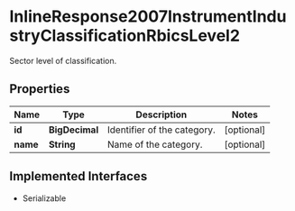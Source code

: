 

# InlineResponse2007InstrumentIndustryClassificationRbicsLevel2

Sector level of classification.

## Properties

Name | Type | Description | Notes
------------ | ------------- | ------------- | -------------
**id** | **BigDecimal** | Identifier of the category. |  [optional]
**name** | **String** | Name of the category. |  [optional]


## Implemented Interfaces

* Serializable


